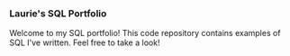 ### Laurie's SQL Portfolio
Welcome to my SQL portfolio! This code repository contains examples of SQL I've written. Feel free to take a look!
